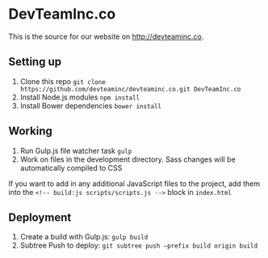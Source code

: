# DevTeamInc.co

This is the source for our website on http://devteaminc.co.

## Setting up

1. Clone this repo `git clone https://github.com/devteaminc/devteaminc.co.git DevTeamInc.co`
2. Install Node.js modules `npm install`
3. Install Bower dependencies `bower install`

##  Working

1. Run Gulp.js file watcher task `gulp`
2. Work on files in the development directory. Sass changes will be automatically compiled to CSS

If you want to add in any additional JavaScript files to the project, add them into the `<!-- build:js scripts/scripts.js -->` block in `index.html`

## Deployment

1. Create a build with Gulp.js: `gulp build`
2. Subtree Push to deploy: `git subtree push —prefix build origin build`
